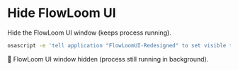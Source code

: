 # Hide FlowLoom UI

Hide the FlowLoom UI window (keeps process running).

```bash
osascript -e 'tell application "FlowLoomUI-Redesigned" to set visible to false'
```

🙈 FlowLoom UI window hidden (process still running in background).